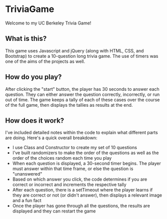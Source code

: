 # TriviaGame
Welcome to my UC Berkeley Trivia Game!

## What is this?
This game uses Javascript and jQuery (along with HTML, CSS, and Bootstrap) to create a 10-question long trivia game.  The use of timers was one of the aims of the projects as well.

## How do you play?
After clicking the "start" button, the player has 30 seconds to answer each question. They can either answer the question correctly, incorrectly, or run out of time.  The game keeps a tally of each of these cases over the course of the full game, then displays the tallies as results at the end.

## How does it work?
I've included detailed notes within the code to explain what different parts are doing.  Here's a quick overall breakdown:
- I use Class and Constructor to create my set of 10 questions
- I've built randomizers to make the order of the questions as well as the order of the choices random each time you play
- When each question is displayed, a 30-second timer begins.  The player must answer within that time frame, or else the question is "unanswered"
- Based on which answer you click, the code determines if you are correct or incorrect and increments the respective tally
- After each question, there is a setTimeout where the player learns if they are correct or not (or didn't answer), then displays a relevant image and a fun fact
- Once the player has gone through all the questions, the results are displayed and they can restart the game